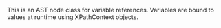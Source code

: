 
This is an AST node class for variable references. Variables are bound to values at runtime using XPathContext objects.
